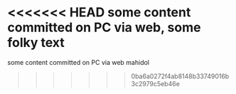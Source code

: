 <<<<<<< HEAD
some content committed on PC via web, some folky text
=======
some content committed on PC via web mahidol
>>>>>>> 0ba6a0272f4ab8148b33749016b3c2979c5eb46e
